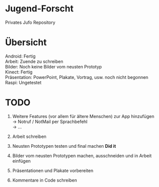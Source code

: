 # Jugend-Forscht
Privates Jufo Repository

# Übersicht
Android: Fertig <br>
Arbeit: Zuende zu schreiben <br>
Bilder: Noch keine Bilder vom neusten Prototyp <br>
Kinect: Fertig <br>
Präsentation: PowerPoint, Plakate, Vortrag, usw. noch nicht begonnen <br>
Raspi: Ungetestet <br>

# TODO

1. Weitere Features (vor allem für ältere Menschen) zur App hinzufügen <br>
	   -> Notruf / NotMail per Sprachbefehl <br>
	   -> ... <br>
   
2. Arbeit schreiben <br>

3. Neusten Prototypen testen und final machen <b> Did it </b> <br>

4. Bilder vom neusten Prototypen machen, ausschneiden und in Arbeit einfügen <br>

5. Präsentationen und Plakate vorbereiten <br>

6. Kommentare in Code schreiben